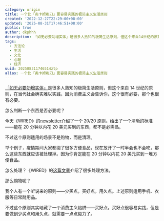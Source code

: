 ```yaml
---
category: origin
title: 一个比「奥卡姆剃刀」更容易实践的极简主义生活原则
created: '2022-12-27T22:29:00+08:00'
updated: '2025-08-31T17:46:51+08:00'
public: true
author: dkphhh
description: 「如无必要勿增实体」是很多人熟知的极简生活原则，但这个来自14世纪的原则，在当代社会确实难以实践，因为消费主义会告诉你，
tags:
  - 方法论
  - 生活
  - 文化
  - 心理
  - 经济
uuid: 202508311746514ztp
alias: 一个比「奥卡姆剃刀」更容易实践的极简主义生活原则
---
```


[「如无必要勿增实体」](https://zh.wikipedia.org/zh-cn/%E5%A5%A5%E5%8D%A1%E5%A7%86%E5%89%83%E5%88%80)是很多人熟知的极简生活原则，但这个来自 14 世纪的原则，在当代社会确实难以实践，因为消费主义会告诉你，这个很有必要，那个也很有必要。

怎么判断一个东西是否必要呢？

今天《WIRED》的[newsletter](https://link.wired.com/view/63a6f3f6e773c6d0a60a28abhw8ih.405h/97c35a29)介绍了一个 20/20 原则，给出了一个清晰的标准——能在 20 分钟以内花 20 美元买到的东西，都不是必需品。

不过这个原则适用的场景不是购物，而是清理。

举个例子，疫情期间大家都囤了很多方便食品，现在放开了一时半会也不会吃，那么这些东西就应该被处理掉。因为你肯定能在 20 分钟以内花 20 美元买到一堆方便食品。

怎么处理？《WIRED》的[这篇文章](https://www.wired.com/story/how-to-ethically-sell-donate-stuff/)介绍了很多处理方法。

那么购物呢？

我个人有一个听说来的原则——少买点，买好点，用久点。上述原则适用手机、衣服等日常耐用品。

不过这个原则其实暗藏了一个消费主义陷阱——买好点。买好点很容易实践，但是要做到少买点和用久点，就需要一点点毅力了。
